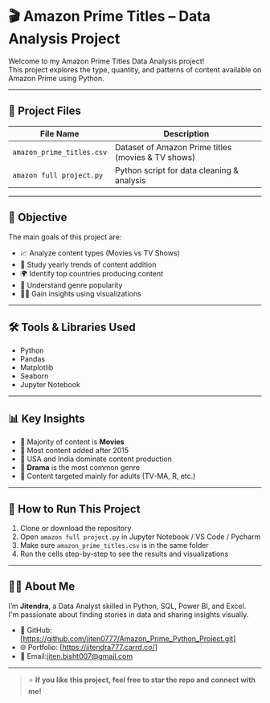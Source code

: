 # 🎬 Amazon Prime Titles – Data Analysis Project

Welcome to my Amazon Prime Titles Data Analysis project!  
This project explores the type, quantity, and patterns of content available on Amazon Prime using Python.

---

## 📂 Project Files

| File Name                | Description                                           |
|-------------------------|-------------------------------------------------------|
| `amazon_prime_titles.csv` | Dataset of Amazon Prime titles (movies & TV shows)   |
| `amazon full project.py` | Python script for data cleaning & analysis            |

---

## 🎯 Objective

The main goals of this project are:

- 📈 Analyze content types (Movies vs TV Shows)
- 📅 Study yearly trends of content addition
- 🌍 Identify top countries producing content
- 🧠 Understand genre popularity
- 👩‍💻 Gain insights using visualizations

---

## 🛠️ Tools & Libraries Used

- Python
- Pandas
- Matplotlib
- Seaborn
- Jupyter Notebook

---

## 📊 Key Insights

- 🔹 Majority of content is **Movies**
- 🔹 Most content added after 2015
- 🔹 USA and India dominate content production
- 🔹 **Drama** is the most common genre
- 🔹 Content targeted mainly for adults (TV-MA, R, etc.)

---

## 🚀 How to Run This Project

1. Clone or download the repository
2. Open `amazon full project.py` in Jupyter Notebook / VS Code / Pycharm
3. Make sure `amazon_prime_titles.csv` is in the same folder
4. Run the cells step-by-step to see the results and visualizations

---

## 👨‍💻 About Me

I’m **Jitendra**, a Data Analyst skilled in Python, SQL, Power BI, and Excel.  
I'm passionate about finding stories in data and sharing insights visually.

- 🐙 GitHub: [https://github.com/jiten0777/Amazon_Prime_Python_Project.git]
- 🌐 Portfolio: [https://jitendra777.carrd.co/]
- 📧 Email:jiten.bisht007@gmail.com

---

> ⭐ **If you like this project, feel free to star the repo and connect with me!**


